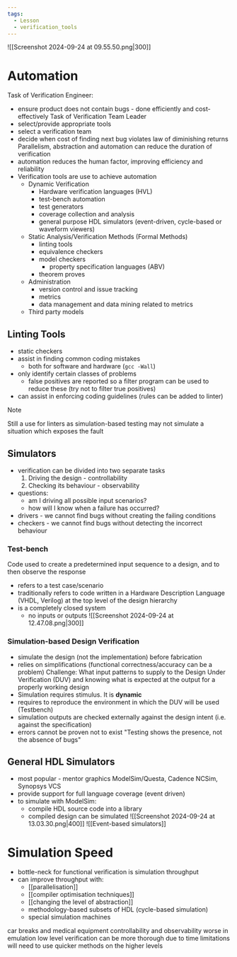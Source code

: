```yaml
---
tags:
  - Lesson
  - verification_tools
---
```

![[Screenshot 2024-09-24 at 09.55.50.png|300]]
# Automation
Task of Verification Engineer:
- ensure product does not contain bugs - done efficiently and cost-effectively
Task of Verification Team Leader
- select/provide appropriate tools
- select a verification team
- decide when cost of finding next bug violates law of diminishing returns
Parallelism, abstraction and automation can reduce the duration of verification
- automation reduces the human factor, improving efficiency and reliability
- Verification tools are use to achieve automation
	- Dynamic Verification
		- Hardware verification languages (HVL)
		- test-bench automation
		- test generators
		- coverage collection and analysis
		- general purpose HDL simulators (event-driven, cycle-based or waveform viewers)
	- Static Analysis/Verification Methods (Formal Methods)
		- linting tools
		- equivalence checkers
		- model checkers
			- property specification languages (ABV)
		- theorem proves
	- Administration
		- version control and issue tracking
		- metrics
		- data management and data mining related to metrics
	- Third party models
## Linting Tools
- static checkers
- assist in finding common coding mistakes
	- both for software and hardware (`gcc -Wall`)
- only identify certain classes of problems
	- false positives are reported so a filter program can be used to reduce these (try not to filter true positives)
- can assist in enforcing coding guidelines (rules can be added to linter)
>[!note] 
Still a use for linters as simulation-based testing may not simulate a situation which exposes the fault
## Simulators
- verification can be divided into two separate tasks
	1. Driving the design - controllability
	2. Checking its behaviour - observability
- questions:
	- am I driving all possible input scenarios?
	- how will I know when a failure has occurred?
- drivers - we cannot find bugs without creating the failing conditions
- checkers - we cannot find bugs without detecting the incorrect behaviour
### Test-bench
Code used to create a predetermined input sequence to a design, and to then observe the response
- refers to a test case/scenario
- traditionally refers to code written in a Hardware Description Language (VHDL, Verilog) at the top level of the design hierarchy
- is a completely closed system
	- no inputs or outputs
![[Screenshot 2024-09-24 at 12.47.08.png|300]]
### Simulation-based Design Verification
- simulate the design (not the implementation) before fabrication
- relies on simplifications (functional correctness/accuracy can be a problem)
Challenge: What input patterns to supply to the Design Under Verification (DUV) and knowing what is expected at the output for a properly working design
- Simulation requires stimulus. It is **dynamic**
- requires to reproduce the environment in which the DUV will be used (Testbench)
- simulation outputs are checked externally against the design intent (i.e. against the specification)
- errors cannot be proven not to exist "Testing shows the presence, not the absence of bugs"
## General HDL Simulators
- most popular - mentor graphics ModelSim/Questa, Cadence NCSim, Synopsys VCS
- provide support for full language coverage (event driven)
- to simulate with ModelSim:
	- compile HDL source code into a library
	- compiled design can be simulated
![[Screenshot 2024-09-24 at 13.03.30.png|400]]
![[Event-based simulators]]
# Simulation Speed
- bottle-neck for functional verification is simulation throughput
- can improve throughput with:
	- [[parallelisation]]
	- [[compiler optimisation techniques]]
	- [[changing the level of abstraction]]
	- methodology-based subsets of HDL (cycle-based simulation)
	- special simulation machines





car breaks and medical equipment 
controllability and observability worse in emulation
low level verification can be more thorough due to time limitations will need to use quicker methods on the higher levels